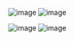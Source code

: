 
![image](https://github.com/shsgResume/ParticlePhysicsDetectorSimulations/assets/167844966/d2b109c9-4fe4-4b8c-8e27-6783b0c33230)
![image](https://github.com/shsgResume/ParticlePhysicsDetectorSimulations/assets/167844966/6dfbd737-b3cc-48ca-b453-144eb4d75665)


![image](https://github.com/shsgResume/ParticlePhysicsDetectorSimulations/assets/167844966/74a3aa38-9aa1-4626-a791-44718f0e75ff)
![image](https://github.com/shsgResume/ParticlePhysicsDetectorSimulations/assets/167844966/81d63ce4-e92e-4b75-b4b5-becb47e87711)





